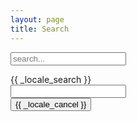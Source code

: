 ```yaml
---
layout: page
title: Search
---
```

<!-- Html Elements for Search -->
<div id="search-container">
<input type="text" id="search-input" placeholder="search...">
<ul id="results-container"></ul>
</div>

<!-- Script pointing to search-script.js -->
<script src="/path/to/search.js" type="text/javascript"></script>

<!-- Configuration -->
<script>
SimpleJekyllSearch({
  searchInput: document.getElementById('search-input'),
  resultsContainer: document.getElementById('results-container'),
  json: '/search.json'
})
</script>

<div class="search search--dark">
  <div class="main">
    <div class="search__header">{{ _locale_search }}</div>
    <div class="search-bar">
      <div class="search-box js-search-box">
        <div class="search-box__icon-search"><i class="fas fa-search"></i></div>
        <input type="text" />
        <div class="search-box__icon-clear js-icon-clear">
          <a><i class="fas fa-times"></i></a>
        </div>
      </div>
      <button class="button button--theme-dark button--pill search__cancel js-search-toggle">
        {{ _locale_cancel }}</button>
    </div>
    <div class="search-result js-search-result"></div>
  </div>
</div>
<script src="/path/to/search.js" type="text/javascript"></script>
